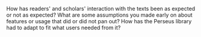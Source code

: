 How has readers' and scholars' interaction with the texts been as expected or not as expected? 
What are some assumptions you made early on about features or usage that did or did not pan out?
How has the Perseus library had to adapt to fit what users needed from it? 